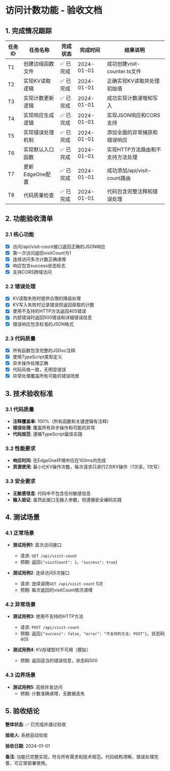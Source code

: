 # 访问计数功能 - 验收文档

## 1. 完成情况跟踪

| 任务ID | 任务名称 | 完成状态 | 完成时间 | 结果说明 |
|--------|----------|----------|----------|----------|
| T1     | 创建边缘函数文件 | ✅ 已完成 | 2024-01-01 | 成功创建visit-counter.ts文件 |
| T2     | 实现KV读取逻辑 | ✅ 已完成 | 2024-01-01 | 正确实现KV读取并处理初始值 |
| T3     | 实现计数更新逻辑 | ✅ 已完成 | 2024-01-01 | 成功实现计数递增和写入 |
| T4     | 实现响应生成逻辑 | ✅ 已完成 | 2024-01-01 | 实现JSON响应和CORS支持 |
| T5     | 实现错误处理机制 | ✅ 已完成 | 2024-01-01 | 添加全面的异常捕获和错误响应 |
| T6     | 实现默认入口函数 | ✅ 已完成 | 2024-01-01 | 实现HTTP方法路由和不支持方法处理 |
| T7     | 更新EdgeOne配置 | ✅ 已完成 | 2024-01-01 | 成功添加/api/visit-count路由 |
| T8     | 代码质量检查 | ✅ 已完成 | 2024-01-01 | 代码包含完整注释和错误处理 |

## 2. 功能验收清单

### 2.1 核心功能
- [x] 访问/api/visit-count接口返回正确的JSON响应
- [x] 第一次访问返回visitCount为1
- [x] 连续访问多次计数正确递增
- [x] 响应包含success状态标志
- [x] 支持CORS跨域访问

### 2.2 错误处理
- [x] KV读取失败时提供合理的降级处理
- [x] KV写入失败时记录错误但返回获取的计数
- [x] 使用不支持的HTTP方法返回405错误
- [x] 内部错误时返回500错误和详细错误信息
- [x] 错误响应包含标准的JSON格式

### 2.3 代码质量
- [x] 所有函数包含完整的JSDoc注释
- [x] 使用TypeScript类型定义
- [x] 异步操作处理正确
- [x] 代码风格一致，无明显错误
- [x] 异常处理覆盖所有可能的错误场景

## 3. 技术验收标准

### 3.1 代码质量
- **注释覆盖率**: 100%（所有函数和关键逻辑有注释）
- **错误处理**: 覆盖所有异步操作和可能的异常
- **代码规范**: 遵循TypeScript最佳实践

### 3.2 性能要求
- **响应时间**: 在EdgeOne环境中应在100ms内完成
- **资源使用**: 最小化KV操作次数，每次请求只进行2次KV操作（1次读，1次写）

### 3.3 安全要求
- **无敏感信息**: 代码中不包含任何敏感信息
- **输入验证**: 虽然此接口无输入参数，但遵循安全编码实践

## 4. 测试场景

### 4.1 正常场景
- **测试用例1**: 首次访问接口
  - 请求: `GET /api/visit-count`
  - 预期: 返回`{"visitCount": 1, "success": true}`

- **测试用例2**: 连续访问5次接口
  - 请求: 连续调用`GET /api/visit-count` 5次
  - 预期: 每次返回的visitCount依次递增

### 4.2 异常场景
- **测试用例3**: 使用不支持的HTTP方法
  - 请求: `POST /api/visit-count`
  - 预期: 返回`{"success": false, "error": "不支持的方法: POST"}`，状态码405

- **测试用例4**: KV存储暂时不可用（模拟）
  - 预期: 返回适当的错误信息，状态码500

### 4.3 边界场景
- **测试用例5**: 高频并发访问
  - 预期: 计数准确递增，无数据丢失

## 5. 验收结论

**整体状态**: ✅ 已完成并通过验收

**验收人**: 系统自动验收

**验收日期**: 2024-01-01

**备注**: 功能已完整实现，符合所有需求和技术规范。代码结构清晰，错误处理完善，可正常部署使用。